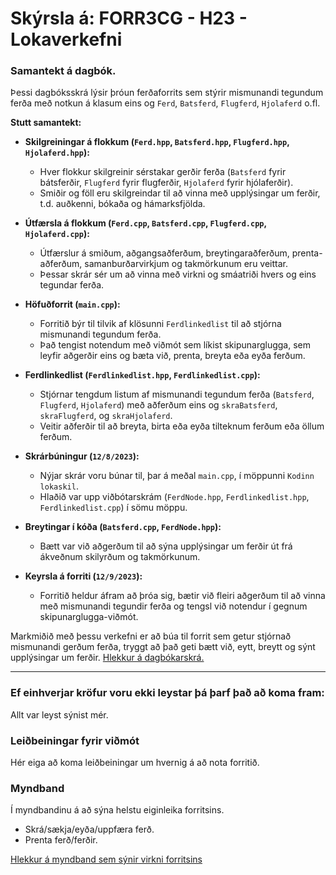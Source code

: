 # Skýrsla á: FORR3CG - H23 - Lokaverkefni
### Samantekt á dagbók.
Þessi dagbóksskrá lýsir þróun ferðaforrits sem stýrir mismunandi tegundum ferða með notkun á klasum eins og `Ferd`, `Batsferd`, `Flugferd`, `Hjolaferd` o.fl.

**Stutt samantekt:**

- **Skilgreiningar á flokkum (`Ferd.hpp`, `Batsferd.hpp`, `Flugferd.hpp`, `Hjolaferd.hpp`):**
  - Hver flokkur skilgreinir sérstakar gerðir ferða (`Batsferd` fyrir bátsferðir, `Flugferd` fyrir flugferðir, `Hjolaferd` fyrir hjólaferðir).
  - Smiðir og föll eru skilgreindar til að vinna með upplýsingar um ferðir, t.d. auðkenni, bókaða og hámarksfjölda.

- **Útfærsla á flokkum (`Ferd.cpp`, `Batsferd.cpp`, `Flugferd.cpp`, `Hjolaferd.cpp`):**
  - Útfærslur á smiðum, aðgangsaðferðum, breytingaraðferðum, prenta-aðferðum, samanburðarvirkjum og takmörkunum eru veittar.
  - Þessar skrár sér um að vinna með virkni og smáatriði hvers og eins tegundar ferða.

- **Höfuðforrit (`main.cpp`):**
  - Forritið býr til tilvik af klösunni `Ferdlinkedlist` til að stjórna mismunandi tegundum ferða.
  - Það tengist notendum með viðmót sem líkist skipunarglugga, sem leyfir aðgerðir eins og bæta við, prenta, breyta eða eyða ferðum.

- **Ferdlinkedlist (`Ferdlinkedlist.hpp`, `Ferdlinkedlist.cpp`):**
  - Stjórnar tengdum listum af mismunandi tegundum ferða (`Batsferd`, `Flugferd`, `Hjolaferd`) með aðferðum eins og `skraBatsferd`, `skraFlugferd`, og `skraHjolaferd`.
  - Veitir aðferðir til að breyta, birta eða eyða tilteknum ferðum eða öllum ferðum.

- **Skrárbúningur (`12/8/2023`):**
  - Nýjar skrár voru búnar til, þar á meðal `main.cpp`, í möppunni `Kodinn lokaskil`.
  - Hlaðið var upp viðbótarskrám (`FerdNode.hpp`, `Ferdlinkedlist.hpp`, `Ferdlinkedlist.cpp`) í sömu möppu.

- **Breytingar í kóða (`Batsferd.cpp`, `FerdNode.hpp`):**
  - Bætt var við aðgerðum til að sýna upplýsingar um ferðir út frá ákveðnum skilyrðum og takmörkunum.

- **Keyrsla á forriti (`12/9/2023`):**
  - Forritið heldur áfram að þróa sig, bætir við fleiri aðgerðum til að vinna með mismunandi tegundir ferða og tengsl við notendur í gegnum skipunarglugga-viðmót. 
  
Markmiðið með þessu verkefni er að búa til forrit sem getur stjórnað mismunandi gerðum ferða, tryggt að það geti bætt við, eytt, breytt og sýnt upplýsingar um ferðir.
[Hlekkur á dagbókarskrá.](https://github.com/valdaska21/FORR3CG-Haust-2023---Lokaverkefni---Valdas/blob/main/dagbok.md)  

--- 
### Ef einhverjar kröfur voru ekki leystar þá þarf það að koma fram: 
Allt var leyst sýnist mér.

### Leiðbeiningar fyrir viðmót

Hér eiga að koma leiðbeiningar um hvernig á að nota forritið.

### Myndband

Í myndbandinu á að sýna helstu eiginleika forritsins.

- Skrá/sækja/eyða/uppfæra ferð.
- Prenta ferð/ferðir.

[Hlekkur á myndband sem sýnir virkni forritsins]()
